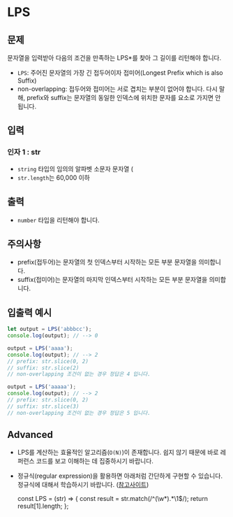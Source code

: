 LPS
===

문제
--

문자열을 입력받아 다음의 조건을 만족하는 LPS\*를 찾아 그 길이를 리턴해야 합니다.

*   `LPS`: 주어진 문자열의 가장 긴 접두어이자 접미어(Longest Prefix which is also Suffix)
*   non-overlapping: 접두어와 접미어는 서로 겹치는 부분이 없어야 합니다. 다시 말해, prefix와 suffix는 문자열의 동일한 인덱스에 위치한 문자를 요소로 가지면 안 됩니다.

입력
--

### 인자 1 : str

*   `string` 타입의 임의의 알파벳 소문자 문자열 (
*   `str.length`는 60,000 이하

출력
--

*   `number` 타입을 리턴해야 합니다.

주의사항
----

*   prefix(접두어)는 문자열의 첫 인덱스부터 시작하는 모든 부분 문자열을 의미합니다.
*   suffix(접미어)는 문자열의 마지막 인덱스부터 시작하는 모든 부분 문자열을 의미합니다.

입출력 예시
------
```js
let output = LPS('abbbcc');
console.log(output); // --> 0

output = LPS('aaaa');
console.log(output); // --> 2
// prefix: str.slice(0, 2)
// suffix: str.slice(2)
// non-overlapping 조건이 없는 경우 정답은 4 입니다.

output = LPS('aaaaa');
console.log(output); // --> 2
// prefix: str.slice(0, 2)
// suffix: str.slice(3)
// non-overlapping 조건이 없는 경우 정답은 5 입니다.
```
Advanced
--------

*   LPS를 계산하는 효율적인 알고리즘(`O(N)`)이 존재합니다. 쉽지 않기 때문에 바로 레퍼런스 코드를 보고 이해하는 데 집중하시기 바랍니다.
*   정규식(regular expression)을 활용하면 아래처럼 간단하게 구현할 수 있습니다. 정규식에 대해서 학습하시기 바랍니다. ([참고사이트](https://regexr.com/))

    const LPS = (str) => {
      const result = str.match(/^(\w*).*\1$/);
      return result[1].length;
    };